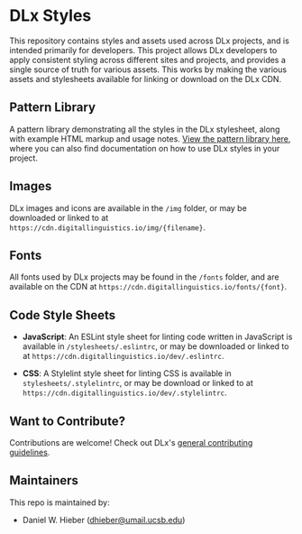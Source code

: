 # DLx Styles

This repository contains styles and assets used across DLx projects, and is intended primarily for developers. This project allows DLx developers to apply consistent styling across different sites and projects, and provides a single source of truth for various assets. This works by making the various assets and stylesheets available for linking or download on the DLx CDN.

## Pattern Library

A pattern library demonstrating all the styles in the DLx stylesheet, along with example HTML markup and usage notes. [View the pattern library here][1], where you can also find documentation on how to use DLx styles in your project.

## Images

DLx images and icons are available in the `/img` folder, or may be downloaded or linked to at `https://cdn.digitallinguistics.io/img/{filename}`.

## Fonts

All fonts used by DLx projects may be found in the `/fonts` folder, and are available on the CDN at `https://cdn.digitallinguistics.io/fonts/{font}`.

## Code Style Sheets

* **JavaScript**: An ESLint style sheet for linting code written in JavaScript is available in `/stylesheets/.eslintrc`, or may be downloaded or linked to at `https://cdn.digitallinguistics.io/dev/.eslintrc`.

* **CSS**: A Stylelint style sheet for linting CSS is available in `stylesheets/.stylelintrc`, or may be download or linked to at `https://cdn.digitallinguistics.io/dev/.stylelintrc`.

## Want to Contribute?

Contributions are welcome! Check out DLx's [general contributing guidelines][3].

## Maintainers

This repo is maintained by:
- Daniel W. Hieber ([dhieber@umail.ucsb.edu](mailto:dhieber@umail.ucsb.edu))

[1]: https://styles.digitallinguistics.io/
[2]: https://yarnpkg.com/en/package/flexbox-reset
[3]: https://github.com/digitallinguistics/digitallinguistics.github.io/blob/master/CONTRIBUTING.md
[4]: https://github.com/kss-node/kss-node
